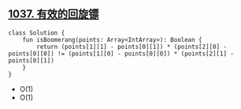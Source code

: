 ## [1037. 有效的回旋镖](https://leetcode.cn/problems/valid-boomerang/description/)

```
class Solution {
    fun isBoomerang(points: Array<IntArray>): Boolean {
        return (points[1][1] - points[0][1]) * (points[2][0] - points[0][0]) != (points[1][0] - points[0][0]) * (points[2][1] - points[0][1])
    }
}
```

- O(1)
- O(1)
